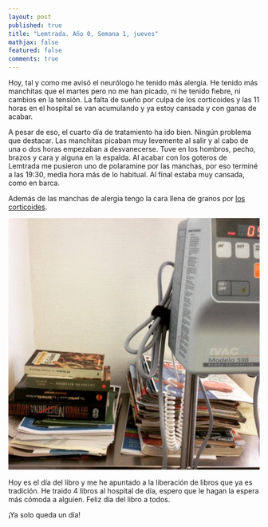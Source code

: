 ```yaml
---
layout: post
published: true
title: "Lemtrada. Año 0, Semana 1, jueves"
mathjax: false
featured: false
comments: true
---
```


Hoy, tal y como me avisó el neurólogo he tenido más alergia. He tenido más manchitas que el martes pero no me han picado, ni he tenido fiebre, ni cambios en la tensión. La falta de sueño por culpa de los corticoides y las 11 horas en el hospital se van acumulando y ya estoy cansada y con ganas de acabar.

A pesar de eso, el cuarto día de tratamiento ha ido bien. Ningún problema que destacar. Las manchitas picaban muy levemente al salir y al cabo de una o dos horas empezaban a desvanecerse. Tuve en los hombros, pecho, brazos y cara y alguna en la espalda. Al acabar con los goteros de Lemtrada me pusieron uno de polaramine por las manchas, por eso terminé a las 19:30, media hora más de lo habitual. Al final estaba muy cansada, como en barca.

Además de las manchas de alergia tengo la cara llena de granos por [los corticoides](/desayuno-de-campeonas).

![Libros](/images/libros.jpg)

Hoy es el día del libro y me he apuntado a la liberación de libros que ya es tradición. He traido 4 libros al hospital de día, espero que le hagan la espera más cómoda a alguien. Feliz día del libro a todos.

¡Ya solo queda un día!